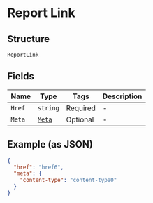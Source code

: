 
# Report Link

## Structure

`ReportLink`

## Fields

| Name | Type | Tags | Description |
|  --- | --- | --- | --- |
| `Href` | `string` | Required | - |
| `Meta` | [`Meta`](../../doc/models/meta.md) | Optional | - |

## Example (as JSON)

```json
{
  "href": "href6",
  "meta": {
    "content-type": "content-type0"
  }
}
```

